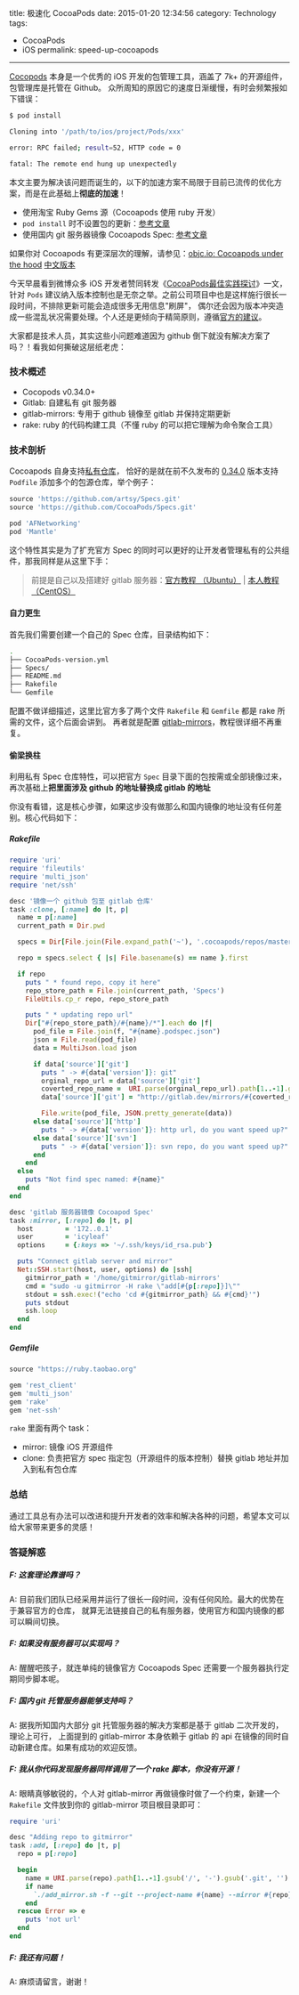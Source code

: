 title: 极速化 CocoaPods
date: 2015-01-20 12:34:56
category: Technology
tags:
- CocoaPods
- iOS
permalink: speed-up-cocoapods

---

[Cocopods](http://cocoapods.org/) 本身是一个优秀的 iOS 开发的包管理工具，涵盖了 7k+ 的开源组件，包管理库是托管在 Github。
众所周知的原因它的速度日渐缓慢，有时会频繁报如下错误：

```bash
$ pod install

Cloning into '/path/to/ios/project/Pods/xxx'

error: RPC failed; result=52, HTTP code = 0

fatal: The remote end hung up unexpectedly
```

本文主要为解决该问题而诞生的，以下的加速方案不局限于目前已流传的优化方案，而是在此基础上**彻底的加速**！

- 使用淘宝 Ruby Gems 源（Cocoapods 使用 ruby 开发）
- `pod install` 时不设置包的更新：[参考文章](http://phatblat.com/blog/2014/07/30/pod-install/)
- 使用国内 git 服务器镜像 Cocoapods Spec: [参考文章](http://blog.devtang.com/blog/2014/05/25/use-cocoapod-to-manage-ios-lib-dependency/)

如果你对 Cocoapods 有更深层次的理解，请参见：[objc.io: Cocoapods under the hood](http://www.objc.io/issue-6/cocoapods-under-the-hood.html) [中文版本](http://objccn.io/issue-6-4/)

今天早晨看到微博众多 iOS 开发者赞同转发《[CocoaPods最佳实践探讨](http://weibo.com/p/1001603800875490492754)》一文，
针对 `Pods` 建议纳入版本控制也是无奈之举。之前公司项目中也是这样施行很长一段时间，不排除更新可能会造成很多无用信息"刷屏"，
偶尔还会因为版本冲突造成一些混乱状况需要处理。个人还是更倾向于精简原则，遵循[官方的建议](http://guides.cocoapods.org/using/using-cocoapods.html#should-i-ignore-the-pods-directory-in-source-control)。

大家都是技术人员，其实这些小问题难道因为 github 倒下就没有解决方案了吗？！看我如何撕破这层纸老虎：

### 技术概述

- Cocopods v0.34.0+
- Gitlab: 自建私有 git 服务器
- gitlab-mirrors: 专用于 github 镜像至 gitlab 并保持定期更新
- rake: ruby 的代码构建工具（不懂 ruby 的可以把它理解为命令聚合工具）

### 技术剖析

Cocoapods 自身支持[私有仓库](http://guides.cocoapods.org/making/private-cocoapods.html)，
恰好的是就在前不久发布的 [0.34.0](https://github.com/CocoaPods/CocoaPods/blob/master/CHANGELOG.md#0340) 版本支持 `Podfile`
添加多个的包源仓库，举个例子：

```ruby
source 'https://github.com/artsy/Specs.git'
source 'https://github.com/CocoaPods/Specs.git'

pod 'AFNetworking'
pod 'Mantle'
```

这个特性其实是为了扩充官方 Spec 的同时可以更好的让开发者管理私有的公共组件，那我同样是从这里下手：

> 前提是自己以及搭建好 gitlab 服务器：[官方教程 （Ubuntu）](https://about.gitlab.com/downloads/) | [本人教程 （CentOS）](http://icyleaf.com/2013/09/how-to-install-gitlab-on-centos/)

#### 自力更生

首先我们需要创建一个自己的 Spec 仓库，目录结构如下：

```bash
.
├── CocoaPods-version.yml
├── Specs/
├── README.md
├── Rakefile
└── Gemfile
```

配置不做详细描述，这里比官方多了两个文件 `Rakefile` 和 `Gemfile` 都是 rake 所需的文件，这个后面会讲到。
再者就是配置 [gitlab-mirrors](https://github.com/samrocketman/gitlab-mirrors#three-easy-steps)，教程很详细不再重复。


#### 偷梁换柱

利用私有 Spec 仓库特性，可以把官方 `Spec` 目录下面的包按需或全部镜像过来，再次基础上**把里面涉及 github 的地址替换成 gitlab 的地址**

你没有看错，这是核心步骤，如果这步没有做那么和国内镜像的地址没有任何差别。核心代码如下：

##### Rakefile

```ruby
require 'uri'
require 'fileutils'
require 'multi_json'
require 'net/ssh'

desc '镜像一个 github 包至 gitlab 仓库'
task :clone, [:name] do |t, p|
  name = p[:name]
  current_path = Dir.pwd

  specs = Dir[File.join(File.expand_path('~'), '.cocoapods/repos/master/Specs/*')]

  repo = specs.select { |s| File.basename(s) == name }.first

  if repo
    puts " * found repo, copy it here"
    repo_store_path = File.join(current_path, 'Specs')
    FileUtils.cp_r repo, repo_store_path

    puts " * updating repo url"
    Dir["#{repo_store_path}/#{name}/*"].each do |f|
      pod_file = File.join(f, "#{name}.podspec.json")
      json = File.read(pod_file)
      data = MultiJson.load json

      if data['source']['git']
        puts " -> #{data['version']}: git"
        orginal_repo_url = data['source']['git']
        coverted_repo_name =  URI.parse(orginal_repo_url).path[1..-1].gsub('/', '-').downcase
        data['source']['git'] = "http://gitlab.dev/mirrors/#{coverted_repo_name}"

        File.write(pod_file, JSON.pretty_generate(data))
      else data['source']['http']
        puts " -> #{data['version']}: http url, do you want speed up?"
      else data['source']['svn']
        puts " -> #{data['version']}: svn repo, do you want speed up?"
      end
    end
  else
    puts "Not find spec named: #{name}"
  end
end

desc 'gitlab 服务器镜像 Cocoapod Spec'
task :mirror, [:repo] do |t, p|
  host        = '172..0.1'
  user        = 'icyleaf'
  options     = {:keys => '~/.ssh/keys/id_rsa.pub'}

  puts "Connect gitlab server and mirror"
  Net::SSH.start(host, user, options) do |ssh|
    gitmirror_path = '/home/gitmirror/gitlab-mirrors'
    cmd = "sudo -u gitmirror -H rake \"add[#{p[:repo]}]\""
    stdout = ssh.exec!("echo 'cd #{gitmirror_path} && #{cmd}'")
    puts stdout
    ssh.loop
  end
end
```

##### Gemfile

```ruby
source "https://ruby.taobao.org"

gem 'rest_client'
gem 'multi_json'
gem 'rake'
gem 'net-ssh'
```

`rake` 里面有两个 task：

- mirror: 镜像 iOS 开源组件
- clone: 负责把官方 spec 指定包（开源组件的版本控制）替换 gitlab 地址并加入到私有包仓库

### 总结

通过工具总有办法可以改进和提升开发者的效率和解决各种的问题，希望本文可以给大家带来更多的灵感！

### 答疑解惑

#####  F: 这套理论靠谱吗？

A: 目前我们团队已经采用并运行了很长一段时间，没有任何风险。最大的优势在于兼容官方的仓库，
就算无法链接自己的私有服务器，使用官方和国内镜像的都可以瞬间切换。

#####  F: 如果没有服务器可以实现吗？

A: 醒醒吧孩子，就连单纯的镜像官方 Cocoapods Spec 还需要一个服务器执行定期同步脚本呢。

##### F: 国内 git 托管服务器能够支持吗？

A: 据我所知国内大部分 git 托管服务器的解决方案都是基于 gitlab 二次开发的，理论上可行，
上面提到的 gitlab-mirror 本身依赖于 gitlab 的 api 在镜像的同时自动新建仓库。如果有成功的欢迎反馈。

##### F: 我从你代码发现服务器同样调用了一个 rake 脚本，你没有开源！

A: 眼睛真够敏锐的，个人对 gitlab-mirror 再做镜像时做了一个约束，新建一个 `Rakefile` 文件放到你的 gitlab-mirror 项目根目录即可：

```ruby
require 'uri'

desc "Adding repo to gitmirror"
task :add, [:repo] do |t, p|
  repo = p[:repo]

  begin
    name = URI.parse(repo).path[1..-1].gsub('/', '-').gsub('.git', '')
    if name
      `./add_mirror.sh -f --git --project-name #{name} --mirror #{repo}`
    end
  rescue Error => e
    puts 'not url'
  end
end
```

##### F: 我还有问题！

A: 麻烦请留言，谢谢！
